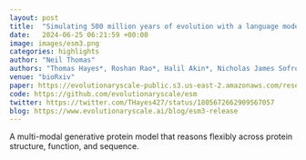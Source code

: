 ```yaml
---
layout: post
title:  "Simulating 500 million years of evolution with a language model"
date:   2024-06-25 06:21:59 +00:00
image: images/esm3.png
categories: highlights
author: "Neil Thomas"
authors: "Thomas Hayes*, Roshan Rao*, Halil Akin*, Nicholas James Sofroniew*, Deniz Oktay*, Zeming Lin*, Robert Verkuil*, Vincent Quy Tran, Jonathan Deaton, Marius Wiggert, Rohil Badkundri, Irhum Shafkat, Jun Gong, Alexander Derry, Raul Santiago Molina, Neil Thomas, Yousuf Khan, Chetan Mishra, Carolyn Kim, Liam J. Bartie, Patrick D. Hsu, Tom Sercu, Salvatore Candido, Alexander Rives"
venue: "bioRxiv"
paper: https://evolutionaryscale-public.s3.us-east-2.amazonaws.com/research/esm3.pdf
code: https://github.com/evolutionaryscale/esm
twitter: https://twitter.com/THayes427/status/1805672662909567057
blog: https://www.evolutionaryscale.ai/blog/esm3-release
---
```

A multi-modal generative protein model that reasons flexibly across protein structure, function, and sequence.